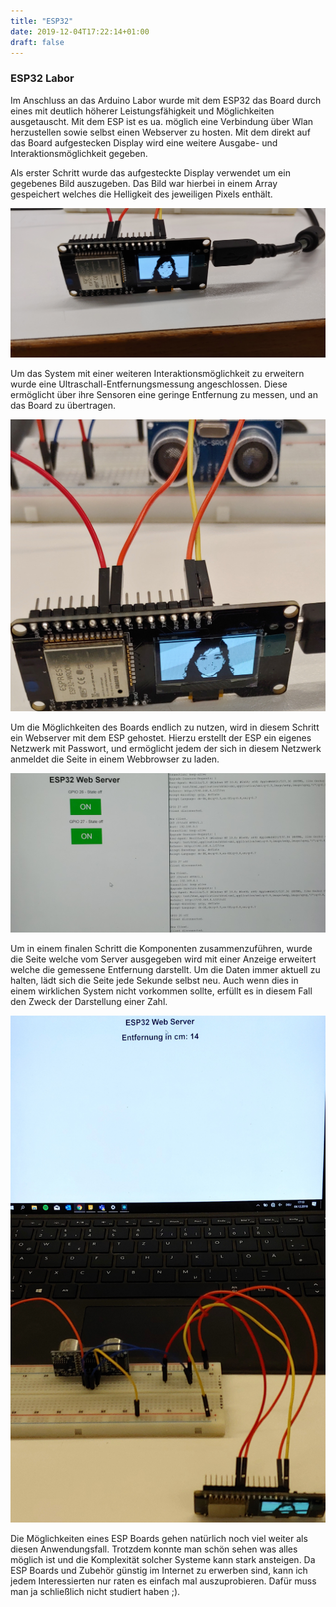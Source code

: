 ```yaml
---
title: "ESP32"
date: 2019-12-04T17:22:14+01:00
draft: false
---
```


### ESP32 Labor

Im Anschluss an das Arduino Labor wurde mit dem ESP32 das Board durch eines mit deutlich höherer Leistungsfähigkeit und
Möglichkeiten ausgetauscht. Mit dem ESP ist es ua. möglich eine Verbindung über Wlan herzustellen sowie selbst einen Webserver
zu hosten. Mit dem direkt auf das Board aufgestecken Display wird eine weitere Ausgabe- und Interaktionsmöglichkeit gegeben.

Als erster Schritt wurde das aufgesteckte Display verwendet um ein gegebenes Bild auszugeben. Das Bild war hierbei in einem
Array gespeichert welches die Helligkeit des jeweiligen Pixels enthält.

![Array zu Bild](https://raw.githubusercontent.com/Snoup97/swh-pkohler/master/static/img/esplabor/1.jpg "Darstellung eines Bildes")

Um das System mit einer weiteren Interaktionsmöglichkeit zu erweitern wurde eine Ultraschall-Entfernungsmessung angeschlossen.
Diese ermöglicht über ihre Sensoren eine geringe Entfernung zu messen, und an das Board zu übertragen.

![Anschluss Entfernungsmessung](https://raw.githubusercontent.com/Snoup97/swh-pkohler/master/static/img/esplabor/2.jpg "Anschluss einer Entfernungsmessung")

Um die Möglichkeiten des Boards endlich zu nutzen, wird in diesem Schritt ein Webserver mit dem ESP gehostet. Hierzu erstellt der
ESP ein eigenes Netzwerk mit Passwort, und ermöglicht jedem der sich in diesem Netzwerk anmeldet die Seite in einem Webbrowser zu laden.

![Webserver](https://raw.githubusercontent.com/Snoup97/swh-pkohler/master/static/img/esplabor/3.jpg "Erstellen des Webservers")

Um in einem finalen Schritt die Komponenten zusammenzuführen, wurde die Seite welche vom Server ausgegeben wird mit einer Anzeige
erweitert welche die gemessene Entfernung darstellt. Um die Daten immer aktuell zu halten, lädt sich die Seite jede Sekunde selbst neu.
Auch wenn dies in einem wirklichen System nicht vorkommen sollte, erfüllt es in diesem Fall den Zweck der Darstellung einer Zahl.

![Kombination](https://raw.githubusercontent.com/Snoup97/swh-pkohler/master/static/img/esplabor/4.jpg "Kombination der Komponenten")

Die Möglichkeiten eines ESP Boards gehen natürlich noch viel weiter als diesen Anwendungsfall. Trotzdem konnte man schön sehen was alles möglich ist und die Komplexität solcher Systeme kann stark ansteigen. Da ESP Boards und Zubehör günstig im Internet zu
erwerben sind, kann ich jedem Interessierten nur raten es einfach mal auszuprobieren. Dafür muss man ja schließlich nicht studiert haben ;).
